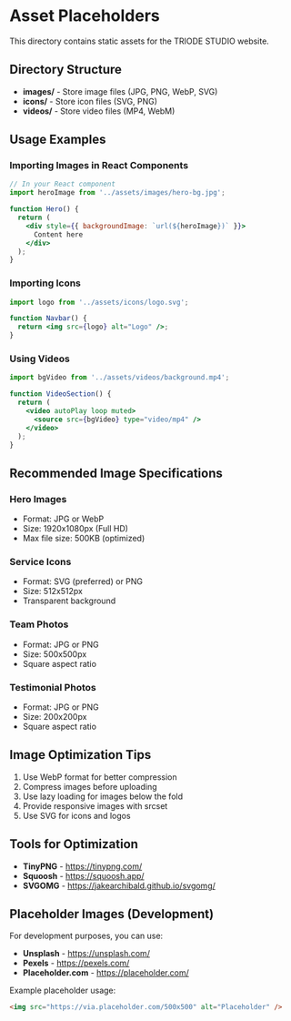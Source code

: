 # Asset Placeholders

This directory contains static assets for the TRIODE STUDIO website.

## Directory Structure

- **images/** - Store image files (JPG, PNG, WebP, SVG)
- **icons/** - Store icon files (SVG, PNG)
- **videos/** - Store video files (MP4, WebM)

## Usage Examples

### Importing Images in React Components

```jsx
// In your React component
import heroImage from '../assets/images/hero-bg.jpg';

function Hero() {
  return (
    <div style={{ backgroundImage: `url(${heroImage})` }}>
      Content here
    </div>
  );
}
```

### Importing Icons

```jsx
import logo from '../assets/icons/logo.svg';

function Navbar() {
  return <img src={logo} alt="Logo" />;
}
```

### Using Videos

```jsx
import bgVideo from '../assets/videos/background.mp4';

function VideoSection() {
  return (
    <video autoPlay loop muted>
      <source src={bgVideo} type="video/mp4" />
    </video>
  );
}
```

## Recommended Image Specifications

### Hero Images
- Format: JPG or WebP
- Size: 1920x1080px (Full HD)
- Max file size: 500KB (optimized)

### Service Icons
- Format: SVG (preferred) or PNG
- Size: 512x512px
- Transparent background

### Team Photos
- Format: JPG or PNG
- Size: 500x500px
- Square aspect ratio

### Testimonial Photos
- Format: JPG or PNG
- Size: 200x200px
- Square aspect ratio

## Image Optimization Tips

1. Use WebP format for better compression
2. Compress images before uploading
3. Use lazy loading for images below the fold
4. Provide responsive images with srcset
5. Use SVG for icons and logos

## Tools for Optimization

- **TinyPNG** - https://tinypng.com/
- **Squoosh** - https://squoosh.app/
- **SVGOMG** - https://jakearchibald.github.io/svgomg/

## Placeholder Images (Development)

For development purposes, you can use:
- **Unsplash** - https://unsplash.com/
- **Pexels** - https://pexels.com/
- **Placeholder.com** - https://placeholder.com/

Example placeholder usage:
```html
<img src="https://via.placeholder.com/500x500" alt="Placeholder" />
```
